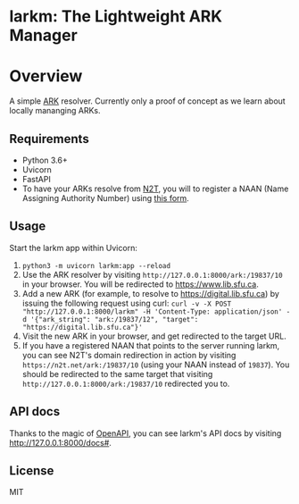 # larkm: The Lightweight ARK Manager

# Overview

A simple [ARK](https://arks.org/) resolver. Currently only a proof of concept as we learn about locally mananging ARKs.

## Requirements

* Python 3.6+
* Uvicorn
* FastAPI
* To have your ARKs resolve from [N2T](http://n2t.net/), you will to register a NAAN (Name Assigning Authority Number) using [this form](https://goo.gl/forms/bmckLSPpbzpZ5dix1).

## Usage

Start the larkm app within Uvicorn:

1. `python3 -m uvicorn larkm:app --reload`
1. Use the ARK resolver by visiting `http://127.0.0.1:8000/ark:/19837/10` in your browser. You will be redirected to https://www.lib.sfu.ca.
1. Add a new ARK (for example, to resolve to https://digital.lib.sfu.ca) by issuing the following request using curl: `curl -v -X POST  "http://127.0.0.1:8000/larkm" -H 'Content-Type: application/json' -d '{"ark_string": "ark:/19837/12", "target": "https://digital.lib.sfu.ca"}'`
1. Visit the new ARK in your browser, and get redirected to the target URL.
1. If you have a registered NAAN that points to the server running larkm, you can see N2T's domain redirection in action by visiting `https://n2t.net/ark:/19837/10` (using your NAAN instead of `19837`). You should be redirected to the same target that visiting `http://127.0.0.1:8000/ark:/19837/10` redirected you to.

## API docs

Thanks to the magic of [OpenAPI](https://github.com/OAI/OpenAPI-Specification), you can see larkm's API docs by visiting http://127.0.0.1:8000/docs#.

## License

MIT

